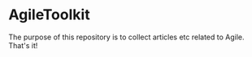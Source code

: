 # AgileToolkit

The purpose of this repository is to collect articles etc related to Agile. That's it!
